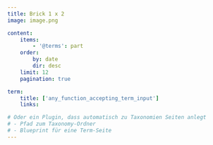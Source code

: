 ```yaml
---
title: Brick 1 x 2
image: image.png

content:
    items: 
        - '@terms': part
    order:
        by: date
        dir: desc
    limit: 12
    pagination: true

term:
    title: ['any_function_accepting_term_input']
    links: 

# Oder ein Plugin, dass automatisch zu Taxonomien Seiten anlegt
# - Pfad zum Taxonomy-Ordner
# - Blueprint für eine Term-Seite
---
```


